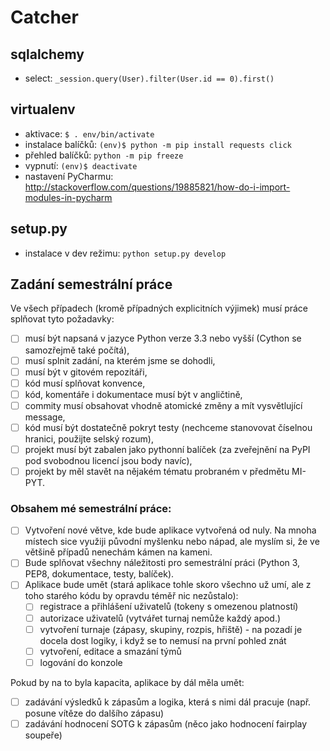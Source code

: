 # Catcher


## sqlalchemy

* select: `_session.query(User).filter(User.id == 0).first()`


## virtualenv

* aktivace: `$ . env/bin/activate`
* instalace balíčků: `(env)$ python -m pip install requests click`
* přehled balíčků: `python -m pip freeze`
* vypnutí: `(env)$ deactivate`
* nastavení PyCharmu: http://stackoverflow.com/questions/19885821/how-do-i-import-modules-in-pycharm

## setup.py

* instalace v dev režimu: `python setup.py develop`

## Zadání semestrální práce

Ve všech případech (kromě případných explicitních výjimek) musí práce splňovat tyto požadavky:

- [ ] musí být napsaná v jazyce Python verze 3.3 nebo vyšší (Cython se samozřejmě také počítá),
- [ ] musí splnit zadání, na kterém jsme se dohodli,
- [ ] musí být v gitovém repozitáři,
- [ ] kód musí splňovat konvence,
- [ ] kód, komentáře i dokumentace musí být v angličtině,
- [ ] commity musí obsahovat vhodně atomické změny a mít vysvětlující message,
- [ ] kód musí být dostatečně pokryt testy (nechceme stanovovat číselnou hranici,
      použijte selský rozum),
- [ ] projekt musí být zabalen jako pythonní balíček (za zveřejnění na PyPI
      pod svobodnou licencí jsou body navíc),
- [ ] projekt by měl stavět na nějakém tématu probraném v předmětu MI-PYT.

### Obsahem mé semestrální práce:
- [ ] Vytvoření nové větve, kde bude aplikace vytvořená od nuly. Na mnoha místech sice
      využiji původní myšlenku nebo nápad, ale myslím si, že ve většině případů nenechám
      kámen na kameni.
- [ ] Bude splňovat všechny náležitosti pro semestrální práci (Python 3, PEP8, dokumentace,
      testy, balíček).
- [ ] Aplikace bude umět (stará aplikace tohle skoro všechno už umí, ale z toho starého
      kódu by opravdu téměř nic nezůstalo):
    - [ ] registrace a přihlášení uživatelů (tokeny s omezenou platností)
    - [ ] autorizace uživatelů (vytvářet turnaj nemůže každý apod.)
    - [ ] vytvoření turnaje (zápasy, skupiny, rozpis, hřiště) - na pozadí je docela
          dost logiky, i když se to nemusí na první pohled znát
    - [ ] vytvoření, editace a smazání týmů
    - [ ] logování do konzole

Pokud by na to byla kapacita, aplikace by dál měla umět:
- [ ] zadávání výsledků k zápasům a logika, která s nimi dál pracuje
      (např. posune vítěze do dalšího zápasu)
- [ ] zadávání hodnocení SOTG k zápasům (něco jako hodnocení fairplay soupeře)
